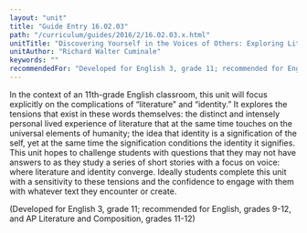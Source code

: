 ```yaml
---
layout: "unit"
title: "Guide Entry 16.02.03"
path: "/curriculum/guides/2016/2/16.02.03.x.html"
unitTitle: "Discovering Yourself in the Voices of Others: Exploring Literary Aspects of Constructing an Identity"
unitAuthor: "Richard Walter Cuminale"
keywords: ""
recommendedFor: "Developed for English 3, grade 11; recommended for English, AP Literature and Composition, grades 9-12"
---
```

<main>
<p>
In the context of an 11th-grade English classroom, this unit will focus explicitly on the complications of “literature” and “identity.” It explores the tensions that exist in these words themselves: the distinct and intensely personal lived experience of literature that at the same time touches on the universal elements of humanity; the idea that identity is a signification of the self, yet at the same time the signification conditions the identity it signifies. This unit hopes to challenge students with questions that they may not have answers to as they study a series of short stories with a focus on voice: where literature and identity converge. Ideally students complete this unit with a sensitivity to these tensions and the confidence to engage with them with whatever text they encounter or create.
</p>
<p>
(Developed for English 3, grade 11; recommended for English, grades 9-12, and AP Literature and Composition, grades 11-12)
</p>
</main>